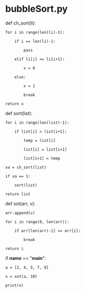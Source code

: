 # bubbleSort.py




def ch_sort(li):

    for i in range(len(li)-1):
    
        if i == len(li)-1:
        
            pass
            
        elif li[i] <= li[i+1]:
        
            x = 0
            
        else:
        
            x = 1
            
            break
            
    return x


def sort(list):

    for i in range(len(list)-1):
    
        if list[i] > list[i+1]:
        
            temp = list[i]
            
            list[i] = list[i+1]
            
            list[i+1] = temp
            
    xa = ch_sort(list)
    
    if xa == 1:
    
        sort(list)
        
    return list
    


def sot(arr, v):

    arr.append(v)
    
    for i in range(0, len(arr)):
    
        if arr[len(arr)-1] <= arr[i]:
        
            break
            
    return i


if __name__ == "__main__":

    a = [2, 4, 5, 7, 9]
    
    x = sot(a, 10)
    
    print(x)
